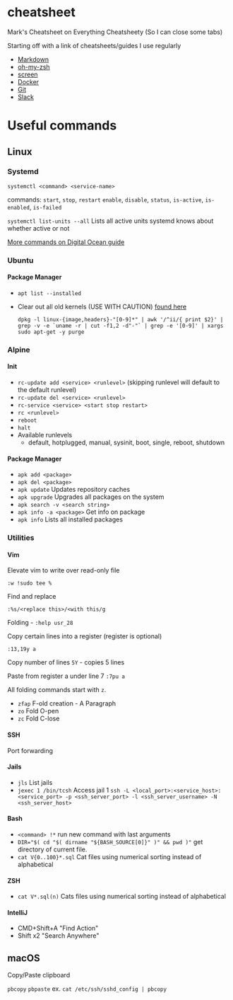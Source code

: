 # cheatsheet
Mark's Cheatsheet on Everything Cheatsheety (So I can close some tabs)

Starting off with a link of cheatsheets/guides I use regularly
* [Markdown](https://guides.github.com/features/mastering-markdown/)
* [oh-my-zsh](https://github.com/robbyrussell/oh-my-zsh/wiki/Cheatsheet)
* [screen](http://aperiodic.net/screen/quick_reference)
* [Docker](https://zeroturnaround.com/wp-content/uploads/2016/03/Docker-cheat-sheet-by-RebelLabs.png)
* [Git](http://www.ndpsoftware.com/git-cheatsheet.html#loc=local_repo;)
* [Slack](https://get.slack.help/hc/en-us/articles/201374536-Slack-keyboard-shortcuts)

# Useful commands

## Linux

### Systemd

`systemctl <command> <service-name>`

commands: `start`, `stop`, `restart` `enable`, `disable`, `status`, `is-active`, `is-enabled`, `is-failed` 

`systemctl list-units --all` Lists all active units systemd knows about whether active or not

[More commands on Digital Ocean guide](https://www.digitalocean.com/community/tutorials/how-to-use-systemctl-to-manage-systemd-services-and-units)

### Ubuntu
#### Package Manager
* `apt list --installed`
* Clear out all old kernels (USE WITH CAUTION) [found here](https://askubuntu.com/questions/89710/how-do-i-free-up-more-space-in-boot)

    ```dpkg -l linux-{image,headers}-"[0-9]*" | awk '/^ii/{ print $2}' | grep -v -e `uname -r | cut -f1,2 -d"-"` | grep -e '[0-9]' | xargs sudo apt-get -y purge```

### Alpine

#### Init
* ```rc-update add <service> <runlevel>``` (skipping runlevel will default to the default runlevel)
* ```rc-update del <service> <runlevel>```
* ```rc-service <service> <start stop restart>```
* ```rc <runlevel>```
* ```reboot```
* ```halt```
* Available runlevels
  * default, hotplugged, manual, sysinit, boot, single, reboot, shutdown

#### Package Manager
* ```apk add <package>```
* ```apk del <package>```
* ```apk update``` Updates repository caches
* ```apk upgrade``` Upgrades all packages on the system
* ```apk search -v <search string>```
* ```apk info -a <package>``` Get info on package
* ```apk info``` Lists all installed packages


### Utilities

#### Vim
Elevate vim to write over read-only file

```:w !sudo tee %```

Find and replace

```:%s/<replace this>/<with this/g```

Folding - `:help usr_28`

Copy certain lines into a register (register is optional)

```:13,19y a```

Copy number of lines
```5Y``` - copies 5 lines

Paste from register a under line 7 
```:7pu a```

All folding commands start with `z`.
* ```zfap``` F-old creation - A Paragraph
* ```zo``` Fold O-pen
* ```zc``` Fold C-lose

#### SSH
Port forwarding

#### Jails
* ```jls``` List jails
* ```jexec 1 /bin/tcsh``` Access jail 1
```ssh -L <local_port>:<service_host>:<service_port> -p <ssh_server_port> -l <ssh_server_username> -N <ssh_server_host>```

#### Bash
* `<command> !*` run new command with last arguments
* `DIR="$( cd "$( dirname "${BASH_SOURCE[0]}" )" && pwd )"` get directory of current file.
* `cat V{0..100}*.sql` Cat files using numerical sorting instead of alphabetical

#### ZSH
* `cat V*.sql(n)` Cats files using numerical sorting instead of alphabetical

#### IntelliJ
* CMD+Shift+A "Find Action"
* Shift x2 "Search Anywhere"

## macOS

Copy/Paste clipboard

`pbcopy` `pbpaste`
ex. `cat /etc/ssh/sshd_config | pbcopy`

